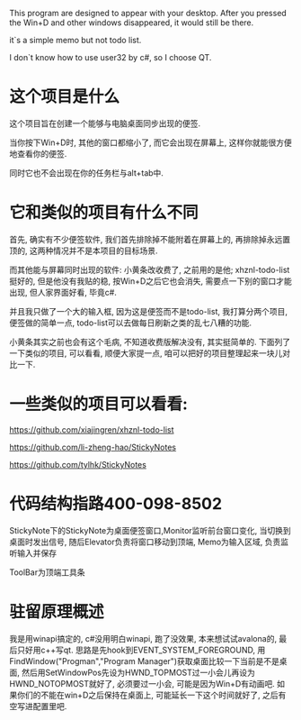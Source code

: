 This program are designed to appear with your desktop. After you pressed the Win+D and other windows disappeared, it would still be there.

it`s a simple memo but not todo list.

I don\`t know how to use user32 by c#, so I choose QT.

# 这个项目是什么

这个项目旨在创建一个能够与电脑桌面同步出现的便签. 

当你按下Win+D时, 其他的窗口都缩小了, 而它会出现在屏幕上, 这样你就能很方便地查看你的便签. 

同时它也不会出现在你的任务栏与alt+tab中.

# 它和类似的项目有什么不同

首先, 确实有不少便签软件, 我们首先排除掉不能附着在屏幕上的, 再排除掉永远置顶的, 这两种情况并不是本项目的目标场景. 

而其他能与屏幕同时出现的软件: 小黄条改收费了, 之前用的是他; xhznl-todo-list 挺好的, 但是他没有我贴的稳, 按Win+D之后它也会消失, 需要点一下别的窗口才能出现, 但人家界面好看, 毕竟c#. 

并且我只做了一个大的输入框, 因为这是便签而不是todo-list, 我打算分两个项目, 便签做的简单一点, todo-list可以去做每日刷新之类的乱七八糟的功能.

小黄条其实之前也会有这个毛病, 不知道收费版解决没有, 其实挺简单的. 下面列了一下类似的项目, 可以看看, 顺便大家提一点, 咱可以把好的项目整理起来一块儿对比一下.



# 一些类似的项目可以看看:

https://github.com/xiajingren/xhznl-todo-list

https://github.com/li-zheng-hao/StickyNotes

https://github.com/tylhk/StickyNotes

# 代码结构指路400-098-8502

StickyNote下的StickyNote为桌面便签窗口,Monitor监听前台窗口变化, 当切换到桌面时发出信号, 随后Elevator负责将窗口移动到顶端, Memo为输入区域, 负责监听输入并保存

ToolBar为顶端工具条



# 驻留原理概述

我是用winapi搞定的, c#没用明白winapi, 跑了没效果, 本来想试试avalona的, 最后只好用c++写qt. 思路是先hook到EVENT_SYSTEM_FOREGROUND, 用FindWindow("Progman","Program Manager")获取桌面比较一下当前是不是桌面, 然后用SetWindowPos先设为HWND_TOPMOST过一小会儿再设为HWND_NOTOPMOST就好了, 必须要过一小会, 可能是因为Win+D有动画吧. 如果你们的不能在win+D之后保持在桌面上, 可能延长一下这个时间就好了, 之后有空写进配置里吧.